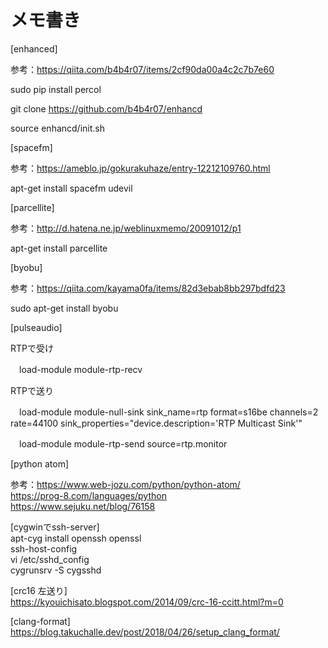 # メモ書き

[enhanced]

 参考：https://qiita.com/b4b4r07/items/2cf90da00a4c2c7b7e60

 sudo pip install percol

 git clone https://github.com/b4b4r07/enhancd

 source enhancd/init.sh

[spacefm]

 参考：https://ameblo.jp/gokurakuhaze/entry-12212109760.html

 apt-get install spacefm udevil

[parcellite]

 参考：http://d.hatena.ne.jp/weblinuxmemo/20091012/p1

 apt-get install parcellite

[byobu]

 参考：https://qiita.com/kayama0fa/items/82d3ebab8bb297bdfd23

 sudo apt-get install byobu

[pulseaudio]

  RTPで受け
  
  　load-module module-rtp-recv
   
  RTPで送り
  
  　load-module module-null-sink sink_name=rtp format=s16be channels=2 rate=44100 sink_properties="device.description='RTP Multicast Sink'"
   
  　load-module module-rtp-send source=rtp.monitor

[python atom]

  参考：https://www.web-jozu.com/python/python-atom/  
       https://prog-8.com/languages/python  
       https://www.sejuku.net/blog/76158
       
[cygwinでssh-server]  
    apt-cyg install openssh openssl  
    ssh-host-config  
    vi /etc/sshd_config  
    cygrunsrv -S cygsshd  

[crc16 左送り]  
    https://kyouichisato.blogspot.com/2014/09/crc-16-ccitt.html?m=0  

[clang-format]  
    https://blog.takuchalle.dev/post/2018/04/26/setup_clang_format/  
